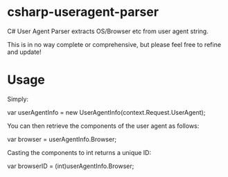 csharp-useragent-parser
=======================

C# User Agent Parser extracts OS/Browser etc from user agent string.

This is in no way complete or comprehensive, but please feel free to refine and update!


Usage
=======================

Simply:

var userAgentInfo = new UserAgentInfo(context.Request.UserAgent);

You can then retrieve the components of the user agent as follows:

var browser = userAgentInfo.Browser;

Casting the components to int returns a unique ID:

var browserID = (int)userAgentInfo.Browser;
